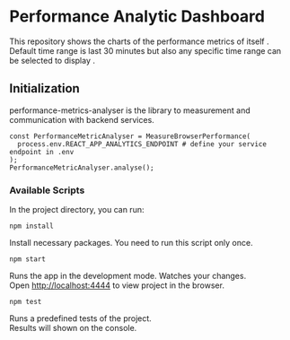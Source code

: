 # Performance Analytic Dashboard

This repository shows the charts of the performance metrics of itself . Default time range is last 30 minutes but also any specific time range can be selected to display .

## Initialization

performance-metrics-analyser is the library to measurement and communication with backend services.

```
const PerformanceMetricAnalyser = MeasureBrowserPerformance(
  process.env.REACT_APP_ANALYTICS_ENDPOINT # define your service endpoint in .env
);
PerformanceMetricAnalyser.analyse();
```

### Available Scripts

In the project directory, you can run:

```
npm install
```

Install necessary packages. You need to run this script only once.

```
npm start
```

Runs the app in the development mode. Watches your changes. \
Open [http://localhost:4444](http://localhost:4444) to view project in the browser.

```
npm test
```

Runs a predefined tests of the project. \
Results will shown on the console.
